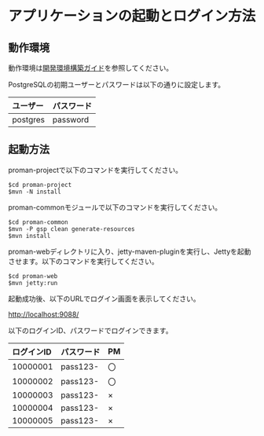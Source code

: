 # アプリケーションの起動とログイン方法

## 動作環境

動作環境は[開発環境構築ガイド](../../../サンプルプロジェクト開発ガイド/PGUT工程/開発環境構築ガイド.md)を参照してください。

PostgreSQLの初期ユーザーとパスワードは以下の通りに設定します。

| ユーザー| パスワード |
|:------|:--------|
| postgres | password|


## 起動方法

proman-projectで以下のコマンドを実行してください。
```
$cd proman-project
$mvn -N install
```

proman-commonモジュールで以下のコマンドを実行してください。
```
$cd proman-common
$mvn -P gsp clean generate-resources
$mvn install
```

proman-webディレクトリに入り、jetty-maven-pluginを実行し、Jettyを起動させます。以下のコマンドを実行してください。

```
$cd proman-web
$mvn jetty:run
```

起動成功後、以下のURLでログイン画面を表示してください。

<http://localhost:9088/>

以下のログインID、パスワードでログインできます。

| ログインID | パスワード | PM |
| :--------- | :--------- | :--------- |
| 10000001   | pass123-   | 〇   |
| 10000002   | pass123-   | 〇   |
| 10000003   | pass123-   | ×   |
| 10000004   | pass123-   | ×   |
| 10000005   | pass123-   | ×   |
